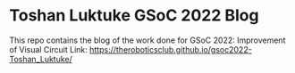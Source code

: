 # Toshan Luktuke GSoC 2022 Blog

This repo contains the blog of the work done for GSoC 2022: Improvement of Visual Circuit
Link: https://theroboticsclub.github.io/gsoc2022-Toshan_Luktuke/
